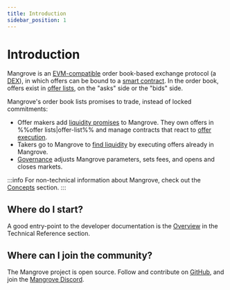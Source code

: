 ```yaml
---
title: Introduction
sidebar_position: 1
---
```


# Introduction

Mangrove is an [EVM-compatible](https://ethereum.org/en/developers/docs/scaling/sidechains/#evm-compatibility) order book-based exchange protocol (a [DEX](https://ethereum.org/en/defi/)), in which offers can be bound to a [smart contract](https://ethereum.org/en/smart-contracts/). In the order book, offers exist in [offer lists](./technical-references/offer-list/README.md), on the "asks" side or the "bids" side.

Mangrove's order book lists promises to trade, instead of locked commitments:

* Offer makers add [liquidity promises](./background/offer-maker.md) to Mangrove. They own offers in %%offer lists|offer-list%%  and manage contracts that react to [offer execution](./technical-references/reactive-offer/executing-offers.md).
* Takers go to Mangrove to [find liquidity](./background/offer-maker.md) by executing offers already in Mangrove.
* [Governance](./technical-references/governance-parameters/README.md) adjusts Mangrove parameters, sets fees, and opens and closes markets.

:::info
For non-technical information about Mangrove, check out the [Concepts](/docs/general/high-level/concepts/smart-offers.md) section.
:::

## Where do I start?

A good entry-point to the developer documentation is the [Overview](./technical-references/overview.md) in the Technical Reference section.

## Where can I join the community?

The Mangrove project is open source. Follow and contribute on [GitHub](https://github.com/mangrovedao/), and join the [Mangrove Discord](https://discord.gg/rk9Qthz5YE).
